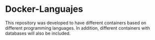 # Docker-Languajes
This repository was developed to have different containers based on different programming languages. In addition, different containers with databases will also be included.
